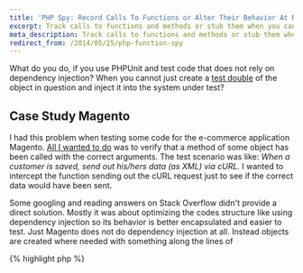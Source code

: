 ```yaml
---
title: 'PHP Spy: Record Calls To Functions or Alter Their Behavior At Runtime'
excerpt: Track calls to functions and methods or stub them when you cannot use a PHPUnit test double.
meta_description: Track calls to functions and methods or stub them when you cannot use a PHPUnit test double.
redirect_from: /2014/05/25/php-function-spy
---
```


What do you do, if you use PHPUnit and test code that does not rely on dependency injection? When you cannot just create a [test double](http://phpunit.de/manual/3.7/en/test-doubles.html) of the object in question and inject it into the system under test?

## Case Study Magento
I had this problem when testing some code for the e-commerce application Magento. [All I wanted to do](http://en.wiktionary.org/wiki/yak_shaving) was to verify that a method of some object has been called with the correct arguments. The test scenario was like: *When a customer is saved, send out his/hers data (as XML) via cURL.* I wanted to intercept the function sending out the cURL request just to see if the correct data would have been sent.

Some googling and reading answers on Stack Overflow didn't provide a direct solution. Mostly it was about optimizing the codes structure like using dependency injection so its behavior is better encapsulated and easier to test. Just Magento does not do dependency injection at all. Instead objects are created where needed with something along the lines of

{% highlight php %}
<?php

$model = Mage::getModel('namespace/modelName');

//This is essentially the same as writing
$model = new Vendor_Namespace_Model_ModelName();
{% endhighlight %}

With the system under test at hand there was no way to mock the cURL function and inject it. **So, how to test it?**

## Inspiration From Other Frameworks
What do testing frameworks in different languages bring along? [Jasmine](http://jasmine.github.io/) for Javascript, for example, offers a spy that makes the task from above easy. There, you just write something like

{% highlight php %}
<?php

spyOn(duck, "quak");
{% endhighlight %}

and from then on calls to `duck.quak` are recorded. In Javascript calls can be intercepted by just redefining the underlying function like so:

{% highlight php %}
<?php

var IWantToBeIntercepted = function() {...}
var IWantToBeIntercepted_original = IWantToBeIntercepted;

IWantToBeIntercepted = function() {
  var result;
  
  if (stubbed) {
      result = cannedAnswer;
  } else {
      //delegate to original function
      result = IWantToBeIntercepted_original()
  }
  
  //track meta data of the call like
  //its arguments and return value
  
  return result;
}
{% endhighlight %}

This works for methods, too.

Is intercepting calls to functions and methods possible in PHP? Nope, you can't do that. There is a construct like the magic method `__call`, but it does not help, because `__call` only catches calls to inaccessible methods. PHP does have lambdas that can be assigned to variables. But this does not permit redefining methods or normal functions.

## A Spy For PHP
Fortunately, there is an extension called [runkit](http://php.net/manual/en/book.runkit.php), now maintained on [github](https://github.com/zenovich/runkit). It makes the redefinition of methods and functions possible. So, I sat down and wrote a PHP version of a spy that can be applied to methods and functions at runtime.

You can find the code, install guide and documentation on [github](https://github.com/christopheraue/phpspy). May it help you, if you have a similar problem.
